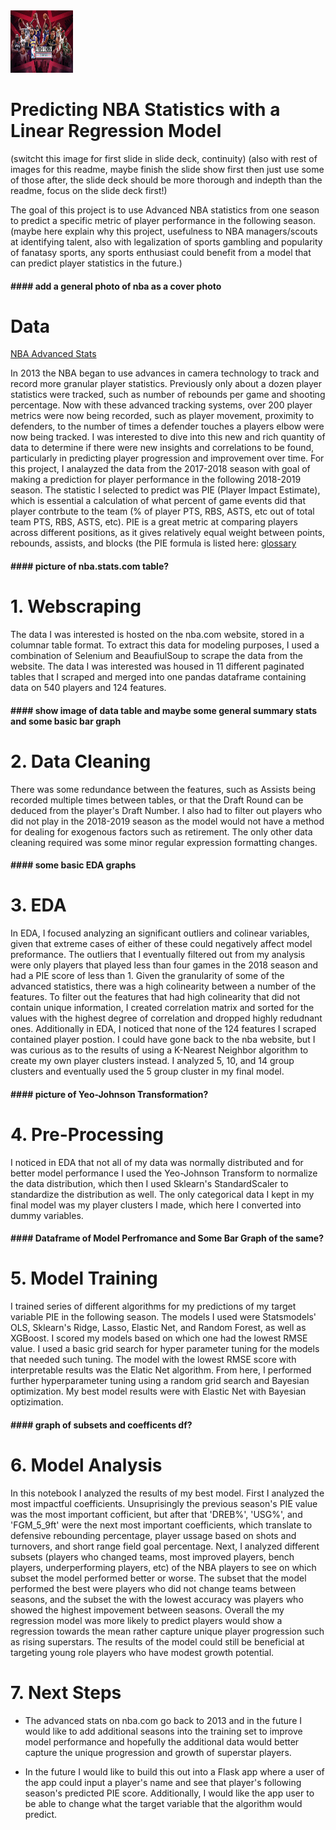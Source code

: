 
<img src="https://github.com/mateomartinez510/Springboard/blob/master/Advanced_NBA_Stats_Capstone/images/nba_all_stars_2020.jpeg" width="100" height="100"/>


# Predicting NBA Statistics with a Linear Regression Model

(switcht this image for first slide in slide deck, continuity) (also with rest of images for this readme, maybe finish the slide show first then just use some of those after, the slide deck should be more thorough and indepth than the readme, focus on the slide deck first!)

The goal of this project is to use Advanced NBA statistics from one season to predict a specific metric of player performance in the following season.
(maybe here explain why this project, usefulness to NBA managers/scouts at identifying talent, also with legalization of sports gambling and popularity of fanatasy sports, any sports enthusiast could benefit from a model that can predict player statistics in the future.)

#### #### add a general photo of nba as a cover photo #####

# Data

[NBA Advanced Stats](https://www.nba.com/stats/)

In 2013 the NBA began to use advances in camera technology to track and record more granular player statistics. Previously only about a dozen player statistics were tracked, such as number of rebounds per game and shooting percentage. Now with these advanced tracking systems, over 200 player metrics were now being recorded, such as player movement, proximity to defenders, to the number of times a defender touches a players elbow were now being tracked. I was interested to dive into this new and rich quantity of data to determine if there were new insights and correlations to be found, particularly in predicting player progression and improvement over time. For this project, I analayzed the data from the 2017-2018 season with goal of making a prediction for player performance in the following 2018-2019 season. The statistic I selected to predict was PIE (Player Impact Estimate), which is essential a calculation of what percent of game events did that player contrbute to the team (% of player PTS, RBS, ASTS, etc out of total team PTS, RBS, ASTS, etc). PIE is a great metric at comparing players across different positions, as it gives relatively equal weight between points, rebounds, assists, and blocks (the PIE formula is listed here: [glossary](https://www.nba.com/stats/help/glossary/#pie)

#### #### picture of nba.stats.com table? #####


# 1. Webscraping 
The data I was interested is hosted on the nba.com website, stored in a columnar table format. To extract this data for modeling purposes, I used a combination of Selenium and BeaufiulSoup to scrape the data from the website. The data I was interested was housed in 11 different paginated tables that I scraped and merged into one pandas dataframe containing data on 540 players and 124 features.

#### #### show image of data table and maybe some general summary stats and some basic bar graph #####


# 2. Data Cleaning
There was some redundance between the features, such as Assists being recorded multiple times between tables, or that the Draft Round can be deduced from the player's Draft Number. I also had to filter out players who did not play in the 2018-2019 season as the model would not have a method for dealing for exogenous factors such as retirement. The only other data cleaning required was some minor regular expression formatting changes.

#### #### some basic EDA graphs #####


# 3. EDA
In EDA, I focused analyzing an significant outliers and colinear variables, given that extreme cases of either of these could negatively affect model preformance. The outliers that I eventually filtered out from my analysis were only players that played less than four games in the 2018 season and had a PIE score of less than 1. Given the granularity of some of the advanced statistics, there was a high colinearity between a number of the features. To filter out the features that had high colinearity that did not contain unique information, I created correlation matrix and sorted for the values with the highest degree of correlation and dropped highly redudnant ones. Additionally in EDA, I noticed that none of the 124 features I scraped contained player postion. I could have gone back to the nba website, but I was curious as to the results of using a K-Nearest Neighbor algorithm to create my own player clusters instead. I analyzed 5, 10, and 14 group clusters and eventually used the 5 group cluster in my final model.

#### #### picture of Yeo-Johnson Transformation? #####


# 4. Pre-Processing
I noticed in EDA that not all of my data was normally distributed and for better model performance I used the Yeo-Johnson Transform to normalize the data distribution, which then I used Sklearn's StandardScaler to standardize the distribution as well. The only categorical data I kept in my final model was my player clusters I made, which here I converted into dummy variables.

#### #### Dataframe of Model Perfromance and Some Bar Graph of the same? #####

# 5. Model Training
I trained series of different algorithms for my predictions of my target variable PIE in the following season. The models I used were Statsmodels' OLS, Sklearn's Ridge, Lasso, Elastic Net, and Random Forest, as well as XGBoost. I scored my models based on which one had the lowest RMSE value. I used a basic grid search for hyper parameter tuning for the models that needed such tuning. The model with the lowest RMSE score with interpretable results was the Elatic Net algorithm. From here, I performed further hyperparameter tuning using a random grid search and Bayesian optimization. My best model results were with Elastic Net with Bayesian optizimation.

#### #### graph of subsets and coefficents df? #####


# 6. Model Analysis
In this notebook I analyzed the results of my best model. First I analyzed the most impactful coefficients. Unsuprisingly the previous season's PIE value was the most important cofficient, but after that 'DREB%',  'USG%', and 'FGM_5_9ft' were the next most important coefficients, which translate to defensive rebounding percentage, player ussage based on shots and turnovers, and short range field goal percentage. Next, I analyzed different subsets (players who changed teams, most improved players, bench players, underperforming players, etc) of the NBA players to see on which subset the model performed better or worse. The subset that the model performed the best were players who did not change teams between seasons, and the subset the with the lowest accuracy was players who showed the highest impovement between seasons. Overall the my regression model was more likely to predict players would show a regression towards the mean rather capture unique player progression such as rising superstars. The results of the model could still be beneficial at targeting young role players who have modest growth potential.

# 7. Next Steps
- The advanced stats on nba.com go back to 2013 and in the future I would like to add additional seasons into the training set to improve model performance and hopefully the additional data would better capture the unique progression and growth of superstar players. 

- In the future I would like to build this out into a Flask app where a user of the app could input a player's name and see that player's following season's predicted PIE score. Additionally, I would like the app user to be able to change what the target variable that the algorithm would predict. 

